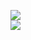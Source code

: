 [![](https://img.shields.io/badge/Made%20With-Github%20Spray-lightgrey.svg?style=for-the-badge&logo=github)](https://github.com/Annihil/github-spray#4874)  
[![](https://i.imgur.com/2DrTn0Z.gif)](https://github.com/Annihil/github-spray)